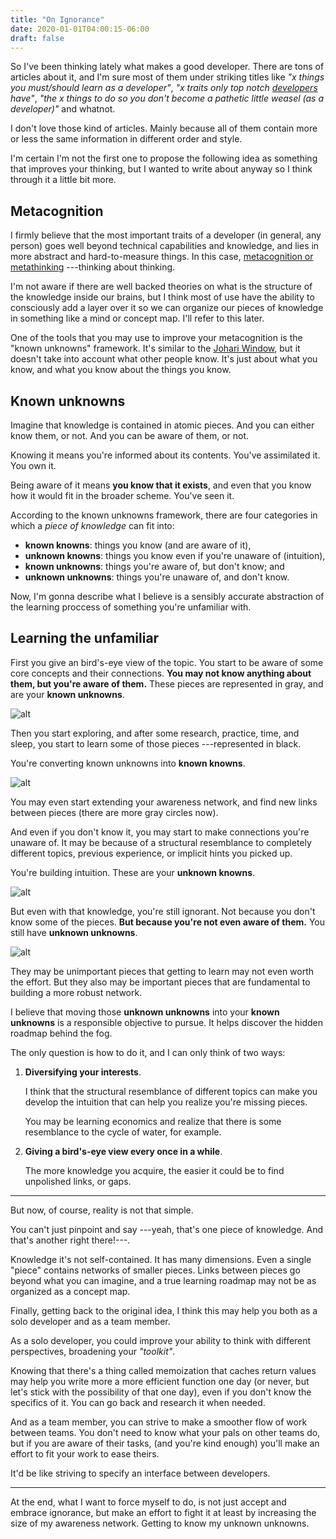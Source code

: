 ```yaml
---
title: "On Ignorance"
date: 2020-01-01T04:00:15-06:00
draft: false
---
```


So I've been thinking lately what makes a good developer.
There are tons of articles about it, and I'm sure most of them under
striking titles like _"x things you must/should learn as a developer"_,
_"x traits only top notch [developers][developers] have"_, _"the x things to do so
you don't become a pathetic little weasel (as a developer)"_ and whatnot.

I don't love those kind of articles. Mainly because all of them contain
more or less the same information in different order and style.

I'm certain I'm not the first one to propose the following idea as something
that improves your thinking, but I wanted to write about anyway so I think
through it a little bit more.

## Metacognition

I firmly believe that the most important traits of a developer 
(in general, any person) goes well beyond technical capabilities and knowledge,
and lies in more abstract and hard-to-measure things.
In this case, [metacognition or metathinking][metacognition]
---thinking about thinking.

I'm not aware if there are well backed theories on what is the structure
of the knowledge inside our brains, but I think most of use have the ability
to consciously add a layer over it so we can organize our pieces of knowledge
in something like a mind or concept map. I'll refer to this later.

One of the tools that you may use to improve your metacognition is the "known
unknowns" framework. It's similar to the [Johari Window][Johari Window], but it
doesn't take into account what other people know. It's just about what you
know, and what you know about the things you know.

## Known unknowns

Imagine that knowledge is contained in atomic pieces. And you can either
know them, or not. And you can be aware of them, or not.

Knowing it means you're informed about its contents. You've assimilated it.
You own it.

Being aware of it means **you know that it exists**, and even that you
know how it would fit in the broader scheme. You've seen it.

According to the known unknowns framework, there are four categories in
which a _piece of knowledge_ can fit into:

- **known knowns**: things you know (and are aware of it),
- **unknown knowns**: things you know even if you're unaware of (intuition),
- **known unknowns**: things you're aware of, but don't know; and
- **unknown unknowns**: things you're unaware of, and don't know.

Now, I'm gonna describe what I believe is a sensibly accurate abstraction
of the learning proccess of something you're unfamiliar with.

## Learning the unfamiliar

First you give an bird's-eye view of the topic. You start to be aware of some
core concepts and their connections. **You may not know anything about them,
but you're aware of them.**
These pieces are represented in gray, and are your **known unknowns**.

![alt](/img/writings/unknown-unknowns/awareness-map.png)


Then you start exploring, and after some research, practice, time,
and sleep, you start to learn some of those pieces ---represented in black.

You're converting known unknowns into **known knowns**.
 
![alt](/img/writings/unknown-unknowns/knowledge-map.png)

You may even start extending your awareness network, and find new links between
pieces (there are more gray circles now).

And even if you don't know it, you may start to make connections you're
unaware of. It may be because of a structural resemblance to completely
different topics, previous experience, or implicit hints you picked up.

You're building intuition. These are your **unknown knowns**.

![alt](/img/writings/unknown-unknowns/intuition-map.png)

But even with that knowledge, you're still ignorant.
Not because you don't know some of the pieces. **But because you're not even
aware of them.** You still have **unknown unknowns**.

![alt](/img/writings/unknown-unknowns/unawareness-map.png)

They may be unimportant pieces that getting to learn may not even worth the
effort. But they also may be important pieces that are fundamental to building
a more robust network.

I believe that moving those **unknown unknowns** into your **known unknowns**
is a responsible objective to pursue.
It helps discover the hidden roadmap behind the fog.

The only question is how to do it, and I can only think of two ways:

1. **Diversifying your interests**. 

    I think that the structural resemblance of different topics can make you
    develop the intuition that can help you realize you're missing pieces.

    You may be learning economics and realize that there is some resemblance to
    the cycle of water, for example.

2. **Giving a bird's-eye view every once in a while**.

    The more knowledge you acquire, the easier it could be to find unpolished
    links, or gaps.

---

But now, of course, reality is not that simple.

You can't just pinpoint and say ---yeah, that's one piece of knowledge.
And that's another right there!---.

Knowledge it's not self-contained. It has many dimensions. Even a single
"piece" contains networks of smaller pieces. Links between pieces go beyond
what you can imagine, and a true learning roadmap may not be as organized
as a concept map.


Finally, getting back to the original idea, I think this may help you both
as a solo developer and as a team member.

As a solo developer, you could improve your ability to think with different
perspectives, broadening your _"toolkit"_.

Knowing that there's a thing called memoization that caches return values
may help you write more a more efficient function one day (or never, but
let's stick with the possibility of that one day), even if you don't know
the specifics of it. You can go back and research it when needed.

And as a team member, you can strive to make a smoother flow of work
between teams.
You don't need to know what your pals on other teams do, but if you are aware
of their tasks, (and you're kind enough) you'll make an effort to fit your
work to ease theirs.

It'd be like striving to specify an interface between developers.

---

At the end, what I want to force myself to do, is not just accept and 
embrace ignorance, but make an effort to fight it at least by increasing
the size of my awareness network. Getting to know my unknown unknowns.

[Johari Window]: https://en.wikipedia.org/wiki/Johari_window
[metacognition]:https://en.wikipedia.org/wiki/Metacognition
[developers]:https://www.youtube.com/watch?v=KMU0tzLwhbE
